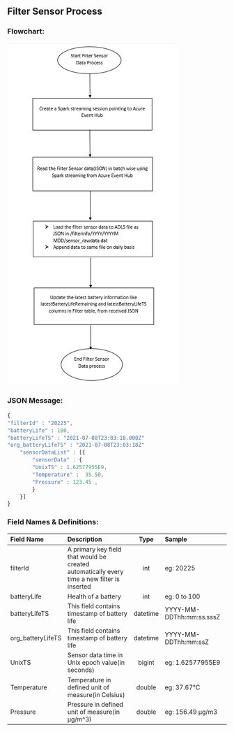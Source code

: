 ## Filter Sensor Process
### Flowchart:
![](https://github.com/abinash589/demo/blob/main/FilterSensorFlowchart.PNG)

### JSON Message:
```javascript
{
"filterId" : "20225",
"batteryLife" : 100,
"batteryLifeTS" : "2021-07-08T23:03:18.000Z"
"org_batteryLifeTS" : "2021-07-08T23:03:18Z"
    "sensorDataList" : [{
        "sensorData" : {
        "UnixTS" : 1.62577955E9,
        "Temperature" :  35.50,
        "Pressure" : 123.45 ,
        }
    }]
}
```

### Field Names & Definitions:
|**Field Name**|**Description**|**Type**|**Sample**|
| :- | :- | :-: | :- |
|filterId|A primary key field that would be created automatically every time a new filter is inserted|int|eg: 20225|
|batteryLife|Health of a battery|int|eg: 0 to 100|
|batteryLifeTS|This field contains timestamp of battery life|datetime|YYYY-MM-DDThh:mm:ss.sssZ|
|org_batteryLifeTS|This field contains timestamp of battery life|datetime|YYYY-MM-DDThh:mm:ssZ|
|UnixTS|Sensor data time in Unix epoch value(in seconds)|bigint|eg: 1.62577955E9|
|Temperature|Temperature in defined unit of measure(in Celsius)|double|eg: 37.67°C|
|Pressure|Pressure in defined unit of measure(in  µg/m^3)|double|eg: 156.49  µg/m3|
